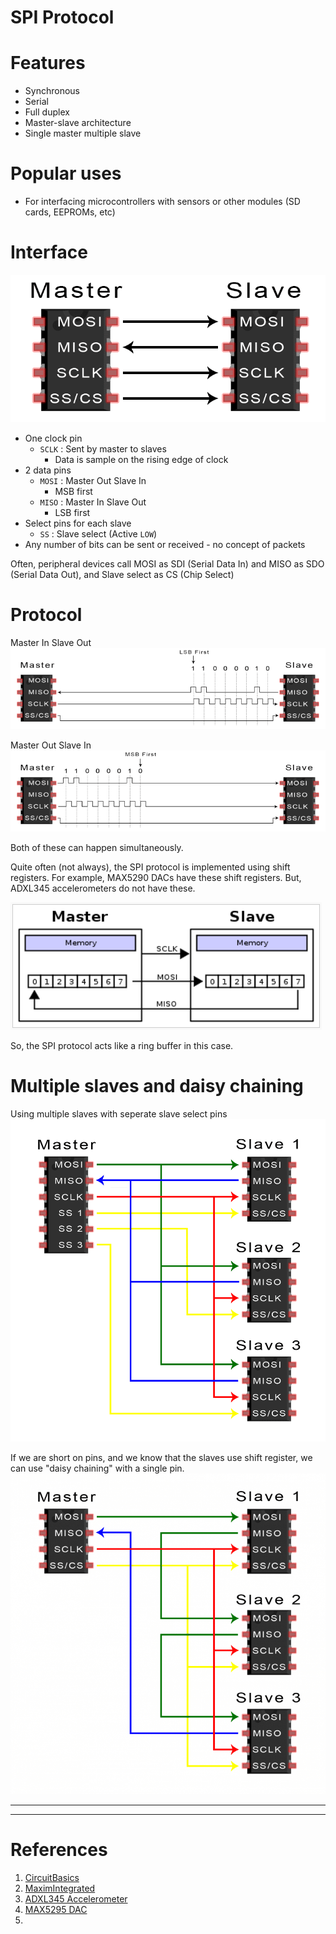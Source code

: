 # SPI Protocol

# Features

- Synchronous
- Serial
- Full duplex
- Master-slave architecture
- Single master multiple slave

# Popular uses
- For interfacing microcontrollers with sensors or other modules (SD cards, EEPROMs, etc)

# Interface

![](./docs/spi_circuit.png)

- One clock pin
  - ```SCLK```    : Sent by master to slaves
    - Data is sample on the rising edge of clock
- 2 data pins
  - ```MOSI```    : Master Out Slave In
    - MSB first
  - ```MISO```    : Master In Slave Out
    - LSB first
- Select pins for each slave
  - ```SS```      : Slave select (Active ```LOW```)
- Any number of bits can be sent or received - no concept of packets

Often, peripheral devices call MOSI as SDI (Serial Data In) and MISO as SDO (Serial Data Out), and Slave select as CS (Chip Select)

# Protocol

Master In Slave Out
![](./docs/spi_miso.png)

Master Out Slave In
![](./docs/spi_mosi.png)

Both of these can happen simultaneously. 

Quite often (not always), the SPI protocol is implemented using shift registers. For example, MAX5290 DACs have these shift registers. But, ADXL345 accelerometers do not have these.

![](./docs/spi_ringbuff.png)

So, the SPI protocol acts like a ring buffer in this case.

# Multiple slaves and daisy chaining

Using multiple slaves with seperate slave select pins
![SPI multiple slaves](./docs/spi_circuit_multiple_slaves.png)

If we are short on pins, and we know that the slaves use shift register, we can use "daisy chaining" with a single pin.
![SPI daisy chaining](./docs/spi_circuit_daisy_chaining.png)

---


---

# References

1) [CircuitBasics](https://www.circuitbasics.com/basics-of-the-spi-communication-protocol/)
2) [MaximIntegrated](https://www.maximintegrated.com/en/design/technical-documents/app-notes/3/3947.html)
3) [ADXL345 Accelerometer](https://www.analog.com/media/en/technical-documentation/data-sheets/ADXL345.pdf)
4) [MAX5295 DAC](https://datasheets.maximintegrated.com/en/ds/MAX5290-MAX5295.pdf)
5) 